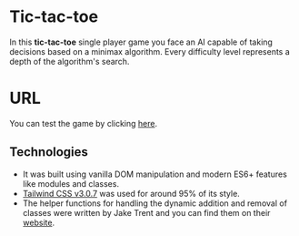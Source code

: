 # Tic-tac-toe

In this **tic-tac-toe** single player game you face an AI capable of taking decisions based on a minimax algorithm. Every difficulty level represents a depth of the algorithm's search.

# URL

You can test the game by clicking <a href="https://jon-torres.github.io/Tic-tac-toe/">here</a>.

## Technologies

- It was built using vanilla DOM manipulation and modern ES6+ features like modules and classes.<br>
- <a href="https://tailwindcss.com/">Tailwind CSS v3.0.7</a> was used for around 95% of its style.<br>
- The helper functions for handling the dynamic addition and removal of classes were written by Jake Trent and you can find them on their <a href="http://jaketrent.com/post/addremove-classes-raw-javascript/">website</a>.
